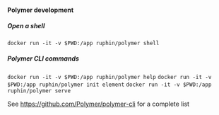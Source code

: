 #### Polymer development

##### Open a shell
`docker run -it -v $PWD:/app ruphin/polymer shell`

##### Polymer CLI commands
`docker run -it -v $PWD:/app ruphin/polymer help`
`docker run -it -v $PWD:/app ruphin/polymer init element`
`docker run -it -v $PWD:/app ruphin/polymer serve`

See https://github.com/Polymer/polymer-cli for a complete list
